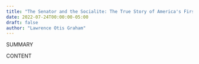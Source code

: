 ```yaml
---
title: "The Senator and the Socialite: The True Story of America's First Black Dynasty"
date: 2022-07-24T00:00:00-05:00
draft: false
author: "Lawrence Otis Graham"
---
```


SUMMARY

<!--more-->

CONTENT